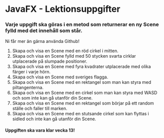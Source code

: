 # JavaFX - Lektionsuppgifter

### Varje uppgift ska göras i en metod som returnerar en ny Scene fylld med det innehåll som står.
Ni får mer än gärna använda Github!

1. Skapa och visa en Scene med en röd cirkel i mitten.
2. Skapa och visa en Scene fylld med 50 stycken svarta cirklar utplacerade på slumpade positioner.
3. Skapa och visa en Scene med fyra kvadrater utplacerade med olika färger i varje hörn.
4. Skapa och visa en Scene med sveriges flagga.
5. Skapa och visa en Scene med en rektangel som man kan styra med piltangenterna.
6. Skapa och visa en Scene med en cirkel som man kan styra med WASD och som inte kan gå utanför din Scene.
7. Skapa och visa en Scene med en rektangel som börjar på ett random ställe och faller till marken.
8. Skapa och visa en Scene med en stutsande cirkel som kan flyttas i sidled och inte kan gå utanför din Scene.

#### Uppgiften ska vara klar vecka 13!
